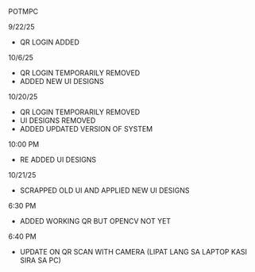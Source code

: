 POTMPC

9/22/25
- QR LOGIN ADDED

10/6/25
- QR LOGIN TEMPORARILY REMOVED
- ADDED NEW UI DESIGNS

10/20/25
- QR LOGIN TEMPORARILY REMOVED
- UI DESIGNS REMOVED
- ADDED UPDATED VERSION OF SYSTEM

10:00 PM
- RE ADDED UI DESIGNS

10/21/25
- SCRAPPED OLD UI AND APPLIED NEW UI DESIGNS

6:30 PM
- ADDED WORKING QR BUT OPENCV NOT YET

6:40 PM
- UPDATE ON QR SCAN WITH CAMERA (LIPAT LANG SA LAPTOP KASI SIRA SA PC)